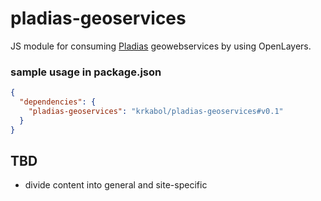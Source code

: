 # pladias-geoservices
JS module for consuming [Pladias](pladias.cz) geowebservices by using OpenLayers. 


### sample usage in package.json
```json
{
  "dependencies": {
    "pladias-geoservices": "krkabol/pladias-geoservices#v0.1"
  }
}
```

## TBD 
* divide content into general and site-specific
